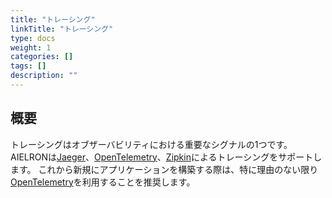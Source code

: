 ```yaml
---
title: "トレーシング"
linkTitle: "トレーシング"
type: docs
weight: 1
categories: []
tags: []
description: ""
---
```


## 概要

トレーシングはオブザーバビリティにおける重要なシグナルの1つです。
AIELRONは[Jaeger](https://www.jaegertracing.io/)、[OpenTelemetry](https://opentelemetry.io/)、[Zipkin](https://zipkin.io/)によるトレーシングをサポートします。
これから新規にアプリケーションを構築する際は、特に理由のない限り[OpenTelemetry](https://opentelemetry.io/)を利用することを推奨します。
